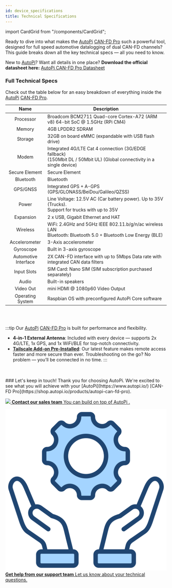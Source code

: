 ```yaml
---
id: device_specifications
title: Technical Specifications
---
```

import CardGrid from "/components/CardGrid"; 

Ready to dive into what makes the [AutoPi](https://www.autopi.io/) [CAN-FD Pro](https://shop.autopi.io/products/autopi-can-fd-pro) such a powerful tool, designed for full speed automotive datalogging of dual CAN-FD channels? This guide breaks down all the key technical specs — all you need to know.

New to [AutoPi](https://www.autopi.io/)? 
Want all details in one place? **Download the official datasheet here:** [AutoPi CAN-FD Pro Datasheet](https://www.autopi.io/static/pdf/autopi_CAN_FD_Pro_datasheet.pdf)

### Full Technical Specs 
Check out the table below for an easy breakdown of everything inside the [AutoPi](https://www.autopi.io/) [CAN-FD Pro](https://shop.autopi.io/products/autopi-can-fd-pro).

| **Name** | **Description** |
|:-----:|--------|
| Processor | Broadcom BCM2711 Quad-core Cortex-A72 (ARM v8) 64-bit SoC @ 1.5GHz (RPi CM4) |
| Memory | 4GB LPDDR2 SDRAM |
| Storage | 32GB on board eMMC (expandable with USB flash drive) |
| Modem | Integrated 4G/LTE Cat 4 connection (3G/EDGE fallback) <br/> (150Mbit DL / 50Mbit UL) (Global connectivity in a single device) |
| Secure Element | Secure Element |
| Bluetooth | Bluetooth |
| GPS/GNSS | Integrated GPS + A-GPS (GPS/GLONASS/BeiDou/Galileo/QZSS) |
| Power |  Line Voltage: 12.5V AC (Car battery power). Up to 35V (Trucks). <br/> Support for trucks with up to 35V |
| Expansion | 2 x USB, Gigabit Ethernet and HAT |
| Wireless | WiFi: 2.4GHz and 5GHz IEEE 802.11.b/g/n/ac wireless LAN <br/> Bluetooth: Bluetooth 5.0 + Bluetooth Low Energy (BLE) |
| Accelerometer | 3-Axis accelerometer |
| Gyroscope | Built in 3-axis gyroscope |
| Automotive Interface | 2X CAN-FD interface with up to 5Mbps Data rate with integrated CAN data filters |
| Input Slots | SIM Card: Nano SIM (SIM subscription purchased separately) |
| Audio | Built-in speakers |
| Video Out | mini HDMI @ 1080p60 Video Output |
| Operating System | Raspbian OS with preconfigured AutoPi Core software |

<br>
</br>

:::tip
Our [AutoPi](https://www.autopi.io/) [CAN-FD Pro](https://shop.autopi.io/products/autopi-can-fd-pro) is built for performance and flexibility.
* **4-in-1 External Antenna**: Included with every device — supports 2x 4G/LTE, 1x GPS, and 1x WiFi/BLE for top-notch connectivity.
* **[Tailscale Add-on Pre-Installed](https://docs.autopi.io/getting_started/autopi_canfd_pro/how_to_connect_to_tailscale/)**: Our latest feature makes remote access faster and more secure than ever. Troubleshooting on the go? No problem — you’ll be connected in no time.
:::

<br>
</br>
### Let's keep in touch!
Thank you for choosing AutoPi. We're excited to see what you will achieve with your [AutoPi](https://www.autopi.io/) [CAN-FD Pro](https://shop.autopi.io/products/autopi-can-fd-pro).

<CardGrid home>

[![](/img/shared/favicon.ico) **Contact our sales team** You can build on top of AutoPi .](https://www.autopi.io/contact/)

[![](/img/shared/support_icon.png) **Get help from our support team** Let us know about your technical questions.](https://www.autopi.io/support/)

</CardGrid>